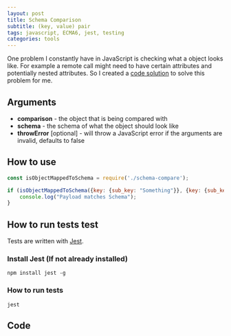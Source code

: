 ```yaml
---
layout: post
title: Schema Comparison
subtitle: (key, value) pair
tags: javascript, ECMA6, jest, testing
categories: tools
---
```


One problem I constantly have in JavaScript is checking what a object looks like. For example a remote call might need to have certain attributes and potentially nested attributes. So I created a [code solution](https://gist.github.com/bbody/0cd99962f72a5a4d3e437995e65e8651) to solve this problem for me.

## Arguments

* **comparison** - the object that is being compared with
* **schema** - the schema of what the object should look like
* **throwError** [optional] - will throw a JavaScript error if the arguments are invalid, defaults to false

## How to use

```javascript
const isObjectMappedToSchema = require('./schema-compare');

if (isObjectMappedToSchema({key: {sub_key: "Something"}}, {key: {sub_key: true}})) {
	console.log("Payload matches Schema");
}
```

## How to run tests test

Tests are written with [Jest](https://jestjs.io/).

### Install Jest (If not already installed)

`npm install jest -g` 

### How to run tests

`jest`

## Code

<script src="https://gist.github.com/bbody/0cd99962f72a5a4d3e437995e65e8651.js"></script>